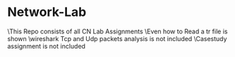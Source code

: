 # Network-Lab
\This Repo consists of all CN Lab Assignments 
\Even how to Read a tr file is shown
\wireshark Tcp and Udp packets analysis is not included
\Casestudy assignment is not included 
